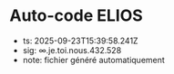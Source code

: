 # Auto-code ELIOS
- ts: 2025-09-23T15:39:58.241Z
- sig: ∞.je.toi.nous.432.528
- note: fichier généré automatiquement